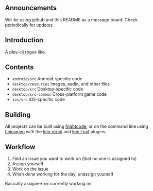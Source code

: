 ## Announcements

Will be using github and this README as a message board. Check periodically for updates.

## Introduction

A play-clj rogue like.

## Contents

* `android/src` Android-specific code
* `desktop/resources` Images, audio, and other files
* `desktop/src` Desktop-specific code
* `desktop/src-common` Cross-platform game code
* `ios/src` iOS-specific code

## Building

All projects can be built using [Nightcode](https://nightcode.info/), or on the command line using [Leiningen](https://github.com/technomancy/leiningen) with the [lein-droid](https://github.com/clojure-android/lein-droid) and [lein-fruit](https://github.com/oakes/lein-fruit) plugins.

## Workflow

1. Find an issue you want to work on (that no one is assigned to)
2. Assign yourself
3. Work on the issue
4. When done working for the day, unassign yourself

Basically assignee == currently working on
